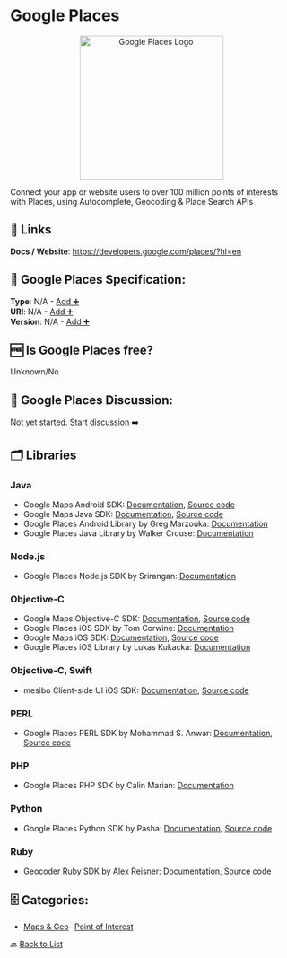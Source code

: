 # Google Places
<p align="center">
    <img width="256" src="https://raw.githubusercontent.com/apis-list/apis-list/main/apis/google-places/logo_256x256.png" alt="Google Places Logo"/>
</p>
Connect your app or website users to over 100 million points of interests with Places, using Autocomplete, Geocoding & Place Search APIs

##  🔗 Links
**Docs / Website**: https://developers.google.com/places/?hl=en

## 🧬 Google Places Specification:
**Type**: N/A - [Add ➕](https://github.com/apis-list/apis-list/edit/main/apis/google-places/google-places.yaml)  
**URI**: N/A - [Add ➕](https://github.com/apis-list/apis-list/edit/main/apis/google-places/google-places.yaml)  
**Version**: N/A - [Add ➕](https://github.com/apis-list/apis-list/edit/main/apis/google-places/google-places.yaml)

## 🆓 Is Google Places free?
 Unknown/No 

## 💬 Google Places Discussion:
Not yet started. [Start discussion ➡️](https://github.com/apis-list/apis-list/discussions/new)

## 🗂️ Libraries
### Java
- Google Maps Android SDK: [Documentation](https://developers.google.com/maps/documentation/android-sdk/intro), [Source code](https://github.com/googlemaps/google-maps-services-java)
- Google Maps Java SDK: [Documentation](https://developers.google.com/maps/web-services/client-library), [Source code](https://github.com/googlemaps/google-maps-services-java)
- Google Places Android Library by Greg Marzouka: [Documentation](https://github.com/gmarz/android-google-places)
- Google Places Java Library by Walker Crouse: [Documentation](https://github.com/windy1/google-places-api-java)
### Node.js
- Google Places Node.js SDK by Srirangan: [Documentation](https://github.com/Srirangan/googleplaces.js)
### Objective-C
- Google Maps Objective-C SDK: [Documentation](https://developers.google.com/places/web-service/client-library), [Source code](https://github.com/google/google-api-objectivec-client-for-rest)
- Google Places iOS SDK by Tom Corwine: [Documentation](https://github.com/TomCorwine/TOMGooglePlaces-iOS)
- Google Maps iOS SDK: [Documentation](https://developers.google.com/maps/documentation/ios/), [Source code](https://developers.google.com/maps/documentation/ios/start#getting_the_google_maps_sdk_for_ios)
- Google Places iOS Library by Lukas Kukacka: [Documentation](https://github.com/FuerteInternational/FTGooglePlacesAPI)
### Objective-C, Swift
- mesibo Client-side UI iOS SDK: [Documentation](https://mesibo.com/documentation/sdk-installation.html#ios), [Source code](https://mesibo.com/downloads/ios/mesibo-ui-1.0.0.tgz)
### PERL
- Google Places PERL SDK by Mohammad S. Anwar: [Documentation](https://metacpan.org/release/MANWAR/WWW-Google-Places-0.21), [Source code](https://github.com/Manwar/WWW-Google-Places)
### PHP
- Google Places PHP SDK by Calin Marian: [Documentation](https://github.com/calin-marian/place-autocomplete)
### Python
- Google Places Python SDK by Pasha: [Documentation](https://pypi.python.org/pypi/django-google-places), [Source code](https://github.com/pashamaigutiak/django-google-places)
### Ruby
- Geocoder Ruby SDK by Alex Reisner: [Documentation](https://github.com/alexreisner/geocoder), [Source code](https://rubygems.org/gems/geocoder)


## 🗄️ Categories:
- [Maps & Geo](https://github.com/apis-list/apis-list#maps--geo-)- [Point of Interest](https://github.com/apis-list/apis-list#point-of-interest-)

🔙  [Back to List](https://github.com/apis-list/apis-list)
